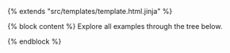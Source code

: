 {% extends "src/templates/template.html.jinja" %}

{% block content %}
Explore all examples through the tree below.

<div class="indextree-root" data-src="/static/index/examples.json"></div>
<script type="module" src="/static/js/indextree.js" defer></script>
{% endblock %}
